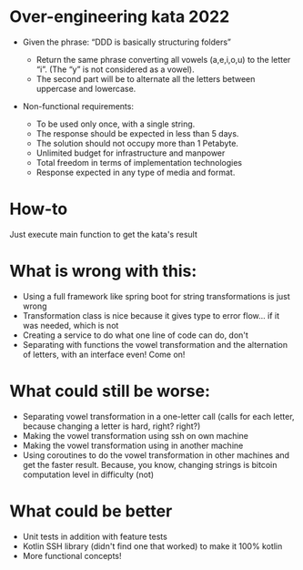 # Over-engineering kata 2022
- Given the phrase: “DDD is basically structuring folders”
    - Return the same phrase converting all vowels (a,e,i,o,u) to the letter “i”. (The “y” is not considered as a vowel).
    - The second part will be to alternate all the letters between uppercase and lowercase.

- Non-functional requirements:
    - To be used only once, with a single string.
    - The response should be expected in less than 5 days.
    - The solution should not occupy more than 1 Petabyte.
    - Unlimited budget for infrastructure and manpower
    - Total freedom in terms of implementation technologies
    - Response expected in any type of media and format.

# How-to
Just execute main function to get the kata's result

# What is wrong with this:
- Using a full framework like spring boot for string 
transformations is just wrong
- Transformation class is nice because it gives type to
error flow... if it was needed, which is not
- Creating a service to do what one line of code
can do, don't
- Separating with functions the vowel transformation and
the alternation of letters, with an interface even! Come on!

# What could still be worse:
- Separating vowel transformation in a one-letter call (calls for each letter, because changing a letter is hard, right? right?)
- Making the vowel transformation using ssh on own machine
- Making the vowel transformation using in another machine
- Using coroutines to do the vowel transformation in other
machines and get the faster result. Because, you know, changing
strings is bitcoin computation level in difficulty (not)

# What could be better
- Unit tests in addition with feature tests
- Kotlin SSH library (didn't find one that worked) to make it 100% kotlin
- More functional concepts!


